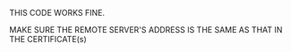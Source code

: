 THIS CODE WORKS FINE.

MAKE SURE THE REMOTE SERVER'S ADDRESS IS THE SAME AS THAT IN THE CERTIFICATE(s)